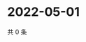 # 2022-05-01

共 0 条

<!-- BEGIN WEIBO -->
<!-- 最后更新时间 Sun May 01 2022 22:15:02 GMT+0800 (China Standard Time) -->

<!-- END WEIBO -->
